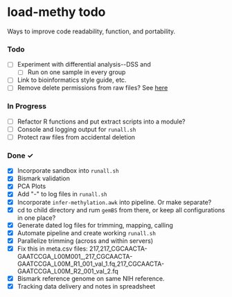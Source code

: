 # load-methy todo

Ways to improve code readability, function, and portability.

### Todo
- [ ] Experiment with differential analysis--DSS and 
  - [ ] Run on one sample in every group
- [ ] Link to bioinformatics style guide, etc.
- [ ] Remove delete permissions from raw files? See [here](https://ostechnix.com/prevent-files-folders-accidental-deletion-modification-linux/)

### In Progress
- [ ] Refactor R functions and put extract scripts into a module?
- [ ] Console and logging output for `runall.sh`
- [ ] Protect raw files from accidental deletion

### Done ✓
- [x] Incorporate sandbox into `runall.sh`
- [x] Bismark validation
- [x] PCA Plots
- [x] Add "-" to log files in `runall.sh`
- [x] Incorporate `infer-methylation.awk` into pipeline. Or make separate?
- [x] cd to child directory and rum `gemBS` from there, or keep all configurations in one place?
- [x] Generate dated log files for trimming, mapping, calling
- [x] Automate pipeline and create working `runall.sh`
- [x] Parallelize trimming (across and within servers)
- [x] Fix this in meta.csv files: 217,217_CGCAACTA-GAATCCGA_L00M001_,217_CGCAACTA-GAATCCGA_L00M_R1_001_val_1.fq,217_CGCAACTA-GAATCCGA_L00M_R2_001_val_2.fq
- [x] Bismark reference genome on same NIH reference.
- [x] Tracking data delivery and notes in spreadsheet